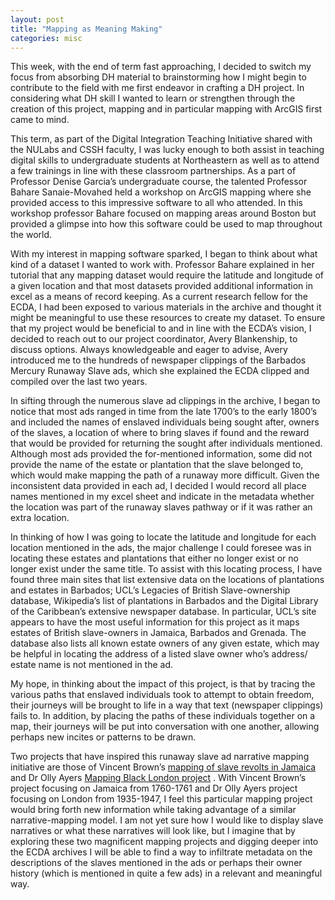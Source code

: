 ```yaml
---
layout: post
title: "Mapping as Meaning Making"
categories: misc
---
```


This week, with the end of term fast approaching, I decided to switch my focus from absorbing DH material to brainstorming how I might begin to contribute to the field with me first endeavor in crafting a DH project. In considering what DH skill I wanted to learn or strengthen through the creation of this project, mapping and in particular mapping with ArcGIS first came to mind. 

This term, as part of the Digital Integration Teaching Initiative shared with the NULabs and CSSH faculty, I was lucky enough to both assist in teaching digital skills to undergraduate students at Northeastern as well as to attend a few trainings in line with these classroom partnerships. As a part of Professor Denise Garcia’s undergraduate course, the talented Professor Bahare Sanaie-Movahed held a workshop on ArcGIS mapping where she provided access to this impressive software to all who attended. In this workshop professor Bahare focused on mapping areas around Boston but provided a glimpse into how this software could be used to map throughout the world. 

 With my interest in mapping software sparked, I began to think about what kind of a dataset I wanted to work with. Professor Bahare explained in her tutorial that any mapping dataset would require the latitude and longitude of a given location and that most datasets provided additional information in excel as a means of record keeping. As a current research fellow for the ECDA, I had been exposed to various materials in the archive and thought it might be meaningful to use these resources to create my dataset. To ensure that my project would be beneficial to and in line with the ECDA’s vision, I decided to reach out to our project coordinator, Avery Blankenship, to discuss options. Always knowledgeable and eager to advise, Avery introduced me to the hundreds of newspaper clippings of the Barbados Mercury Runaway Slave ads, which she explained the ECDA clipped and compiled over the last two years. 

In sifting through the numerous slave ad clippings in the archive, I began to notice that most ads ranged in time from the late 1700’s to the early 1800’s and included the names of enslaved individuals being sought after, owners of the slaves, a location of where to bring slaves if found and the reward that would be provided for returning the sought after individuals mentioned. Although most ads provided the for-mentioned information, some did not provide the name of the estate or plantation that the slave belonged to, which would make mapping the path of a runaway more difficult. Given the inconsistent data provided in each ad, I decided I would record all place names mentioned in my excel sheet and indicate in the metadata whether the location was part of the runaway slaves pathway or if it was rather an extra location. 

In thinking of how I was going to locate the latitude and longitude for each location mentioned in the ads, the major challenge I could foresee was in locating these estates and plantations that either no longer exist or no longer exist under the same title. To assist with this locating process, I have found three main sites that list extensive data on the locations of plantations and estates in Barbados; UCL’s Legacies of British Slave-ownership database, Wikipedia’s list of plantations in Barbados and the Digital Library of the Caribbean’s extensive newspaper database. In particular, UCL’s site appears to have the most useful information for this project as it maps estates of British slave-owners in Jamaica, Barbados and Grenada. The database also lists all known estate owners of any given estate, which may be helpful in locating the address of a listed slave owner who’s address/ estate name is not mentioned in the ad. 

My hope, in thinking about the impact of this project, is that by tracing the various paths that enslaved individuals took to attempt to obtain freedom, their journeys will be brought to life in a way that text (newspaper clippings) fails to. In addition, by placing the paths of these individuals together on a map, their journeys will be put into conversation with one another, allowing perhaps new incites or patterns to be drawn. 

Two projects that have inspired this runaway slave ad narrative mapping initiative are those of Vincent Brown’s [mapping of slave revolts in Jamaica](http://revolt.axismaps.com/) and Dr Olly Ayers [Mapping Black London project](https://dcrn.northeastern.edu/home/mapping-black-london-in-world-war-ii/) . With Vincent Brown’s project focusing on Jamaica from 1760-1761 and Dr Olly Ayers project focusing on London from 1935-1947, I feel this particular mapping project would bring forth new information while taking advantage of a similar narrative-mapping model. I am not yet sure how I would like to display slave narratives or what these narratives will look like, but I imagine that by exploring these two magnificent mapping projects and digging deeper into the ECDA archives I will be able to find a way to infiltrate metadata on the descriptions of the slaves mentioned in the ads or perhaps their owner history (which is mentioned in quite a few ads) in a relevant and meaningful way. 
